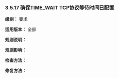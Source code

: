 ### 3.5.17 确保TIME_WAIT TCP协议等待时间已配置

**级别：** 要求

**适用版本：** 全部

**规则说明：** 



**规则影响：**



**检查方法：**





**修复方法：**

